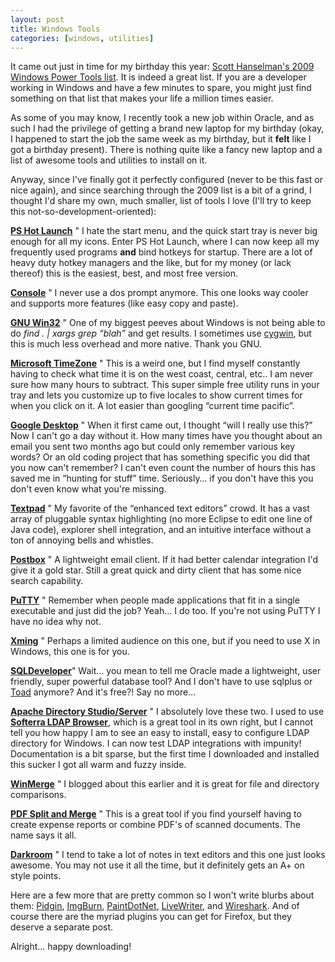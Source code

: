 ```yaml
---
layout: post
title: Windows Tools
categories: [windows, utilities]
---
```


It came out just in time for my birthday this year: [Scott Hanselman's 2009 Windows Power Tools list][1]. It is indeed a great list. If you are a developer working in Windows and have a few minutes to spare, you might just find something on that list that makes your life a million times easier.

As some of you may know, I recently took a new job within Oracle, and as such I had the privilege of getting a brand new laptop for my birthday (okay, I happened to start the job the same week as my birthday, but it **felt** like I got a birthday present). There is nothing quite like a fancy new laptop and a list of awesome tools and utilities to install on it.

Anyway, since I've finally got it perfectly configured (never to be this fast or nice again), and since searching through the 2009 list is a bit of a grind, I thought I'd share my own, much smaller, list of tools I love (I'll try to keep this not-so-development-oriented):

**[PS Hot Launch][2]** " I hate the start menu, and the quick start tray is never big enough for all my icons. Enter PS Hot Launch, where I can now keep all my frequently used programs **and** bind hotkeys for startup. There are a lot of heavy duty hotkey managers and the like, but for my money (or lack thereof) this is the easiest, best, and most free version.

**[Console][3]** " I never use a dos prompt anymore. This one looks way cooler and supports more features (like easy copy and paste).

**[GNU Win32][4]** " One of my biggest peeves about Windows is not being able to do *find . | xargs grep “blah”* and get results. I sometimes use [cygwin][5], but this is much less overhead and more native. Thank you GNU.

**[Microsoft TimeZone][6]** " This is a weird one, but I find myself constantly having to check what time it is on the west coast, central, etc.. I am never sure how many hours to subtract. This super simple free utility runs in your tray and lets you customize up to five locales to show current times for when you click on it. A lot easier than googling “current time pacific”.

**[Google Desktop][7]** " When it first came out, I thought “will I really use this?” Now I can't go a day without it. How many times have you thought about an email you sent two months ago but could only remember various key words? Or an old coding project that has something specific you did that you now can't remember? I can't even count the number of hours this has saved me in “hunting for stuff” time. Seriously… if you don't have this you don't even know what you're missing.

**[Textpad][8]** " My favorite of the “enhanced text editors” crowd. It has a vast array of pluggable syntax highlighting (no more Eclipse to edit one line of Java code), explorer shell integration, and an intuitive interface without a ton of annoying bells and whistles.

**[Postbox][9]** " A lightweight email client. If it had better calendar integration I'd give it a gold star. Still a great quick and dirty client that has some nice search capability.

**[PuTTY][10]** " Remember when people made applications that fit in a single executable and just did the job? Yeah… I do too. If you're not using PuTTY I have no idea why not.

[**Xming**][11] " Perhaps a limited audience on this one, but if you need to use X in Windows, this one is for you.

**[SQLDeveloper][12]**" Wait… you mean to tell me Oracle made a lightweight, user friendly, super powerful database tool? And I don't have to use sqlplus or [Toad][13] anymore? And it's free?! Say no more…

[**Apache Directory Studio/Server**][14] " I absolutely love these two. I used to use **[Softerra LDAP Browser][15]**, which is a great tool in its own right, but I cannot tell you how happy I am to see an easy to install, easy to configure LDAP directory for Windows. I can now test LDAP integrations with impunity! Documentation is a bit sparse, but the first time I downloaded and installed this sucker I got all warm and fuzzy inside.

[**WinMerge**][16] " I blogged about this earlier and it is great for file and directory comparisons.

**[PDF Split and Merge][17]** " This is a great tool if you find yourself having to create expense reports or combine PDF's of scanned documents. The name says it all.

**[Darkroom][18]** " I tend to take a lot of notes in text editors and this one just looks awesome. You may not use it all the time, but it definitely gets an A+ on style points.

Here are a few more that are pretty common so I won't write blurbs about them: [Pidgin][19], [ImgBurn][20], [PaintDotNet][21], [LiveWriter][22], and [Wireshark][23]. And of course there are the myriad plugins you can get for Firefox, but they deserve a separate post.

Alright... happy downloading!

 [1]: http://www.hanselman.com/blog/ScottHanselmans2009UltimateDeveloperAndPowerUsersToolListForWindows.aspx
 [2]: http://www.pssoftlab.com/pshl_info.phtml
 [3]: http://sourceforge.net/projects/console/
 [4]: http://gnuwin32.sourceforge.net/
 [5]: http://www.cygwin.com/
 [6]: http://www.microsoft.com/downloads/details.aspx?FamilyID=bff59fcf-3148-40b8-a286-fe7274f6e4d8
 [7]: http://desktop.google.com/
 [8]: http://www.textpad.com/
 [9]: http://www.postbox-inc.com/
 [10]: http://www.chiark.greenend.org.uk/~sgtatham/putty/
 [11]: http://www.straightrunning.com/XmingNotes/
 [12]: http://www.oracle.com/technology/products/database/sql_developer
 [13]: http://www.toadsoft.com/
 [14]: http://directory.apache.org/studio/
 [15]: http://www.ldapbrowser.com/
 [16]: http://winmerge.org/
 [17]: http://www.pdfsam.org/
 [18]: http://they.misled.us/dark-room
 [19]: http://www.pidgin.im/
 [20]: http://www.imgburn.com/
 [21]: http://www.getpaint.net/
 [22]: http://download.live.com/writer
 [23]: http://www.wireshark.org/  